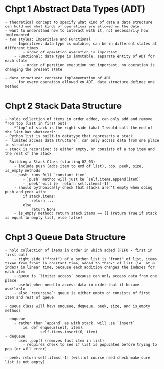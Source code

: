 # Chpt 1 Abstract Data Types (ADT)
    - theoretical concept to specify what kind of data a data structure can hold and what kinds of operations are allowed on the data.
    - want to understand how to interact with it, not necessarily how implemented
    - two styles: Imperitive and Functional
        - Imperitive: data type is mutable, can be in different states at different times
            - order of operation execution is important
        - Functional: data type is immutable, separate entity of ADT for each state 
            - order of peration execution not important, no operation is changing the present state
    
    - data structure: concrete implementation of ADT
        - for every operation allowed on ADT, data structure defines one method

# Chpt 2 Stack Data Structure
    - holds collection of items in order added, can only add and remove from top (last in first out) 
        *"top" of stack is the right side (what I would call the end of the list but whatever)*
    - Python list is built-in datatype that represents a stack
    - `limited access data structure`: can only access data from one place in structure
    - stack is recursive: is either empty, or consists of a top item and the rest of the stack

    - Building a Stack Class (starting 02_03)
        - include push (adds item to end of list), pop, peek, size, is_empty methods
        - push: runs 0(1) `constant time` 
            - `push` method will just be `self.items.append(item)`
            - `peek' will be `return self.items[-1]`
        - should pythonically check that stacks aren't empty when doing push and peek with:
            if stack.items:
                return ...
            else 
                return None
        - is_empty method: return stack.items == [] (return True if stack is equal to empty list, else false)

# Chpt 3 Queue Data Structure
    - hold collection of items in order in which added (FIFO - first in first out)
        - right side ("front") of a python list is "front" of list, items taken from front in constant time, added to "back" of list (ie. at 0 index) in linear time, because each addition changes the indexes for each item 
        - queue is `limited access` because can only access data from one place
        - useful when need to access data in order that it became available
        - also `recursive`: queue is either empty or consists of first item and rest of queue
    
    - queue class will have enqueue, dequeue, peek, size, and is_empty methods

    - enqueue
        - rather than `append` as with stack, will use `insert`
            ie. def enqueue(self, item):
                    self.items.insert(0, item)
    - dequeue
        - uses .pop() (removes last item in list)
            - requires check to see if list is populated before trying to pop (or will error)
    
    - peek: return self.items[-1] (will of course need check make sure list is not empty)
    